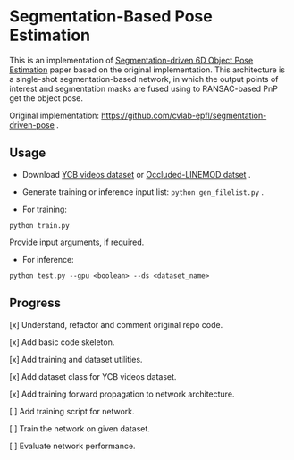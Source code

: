 # Segmentation-Based Pose Estimation

This is an implementation of [Segmentation-driven 6D Object Pose Estimation](https://arxiv.org/abs/1812.02541) paper based on the original implementation. This architecture is a single-shot segmentation-based network, in which the output points of interest and segmentation masks are fused using to RANSAC-based PnP  get the object pose.

Original implementation: https://github.com/cvlab-epfl/segmentation-driven-pose . 

## Usage

- Download [YCB videos dataset](https://rse-lab.cs.washington.edu/projects/posecnn/) or [Occluded-LINEMOD datset](https://hci.iwr.uni-heidelberg.de/vislearn/iccv2015-occlusion-challenge/) .

- Generate training or inference input list: 
`python gen_filelist.py` .

- For training:

```
python train.py
```
Provide input arguments, if required.

- For inference:
```
python test.py --gpu <boolean> --ds <dataset_name>
```

## Progress

[x] Understand, refactor and comment original repo code.

[x] Add basic code skeleton.

[x] Add training and dataset utilities.

[x] Add dataset class for YCB videos dataset.

[x] Add training forward propagation to network architecture.

[ ] Add training script for network.

[ ] Train the network on given dataset.

[ ] Evaluate network performance.